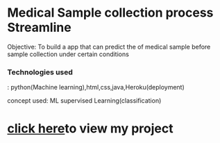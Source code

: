 # Medical Sample collection process Streamline
Objective: To build a app that can predict the  of medical sample before sample collection under certain conditions

<h3>Technologies used</h3>: python(Machine learning),html,css,java,Heroku(deployment)

concept used: ML supervised Learning(classification)

<h1> <a href="https://medical-sample-streamline.herokuapp.com/">click here</a>to view my project</h1>
